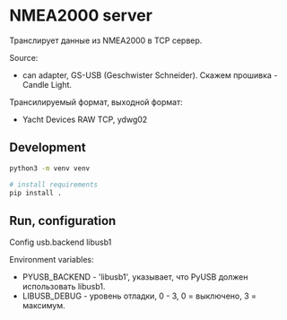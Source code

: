 # NMEA2000 server

Транслирует данные из NMEA2000 в TCP сервер.

Source:
  - can adapter, GS-USB (Geschwister Schneider). Скажем прошивка - Candle Light.

Трансилируемый формат, выходной формат:
  - Yacht Devices RAW TCP, ydwg02

## Development

```bash
python3 -m venv venv

# install requirements
pip install .
```

## Run, configuration

Config usb.backend libusb1

Environment variables:
- PYUSB_BACKEND - 'libusb1', указывает, что PyUSB должен использовать libusb1.
- LIBUSB_DEBUG - уровень отладки, 0 - 3, 0 = выключено, 3 = максимум.
